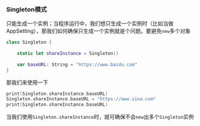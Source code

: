 ### Singleton模式

只能生成一个实例；当程序运行中，我们想只生成一个实例时（比如当做AppSetting），那我们如何确保只生成一个实例就是个问题。要避免`new`多个对象


``` swift
class Singleton {
    
    static let shareInstance = Singleton()
    
    var baseURL: String = "https://www.baidu.com"
}
```

那我们来使用一下

``` swift
print(Singleton.shareInstance.baseURL)
Singleton.shareInstance.baseURL = "https://www.sina.com"
print(Singleton.shareInstance.baseURL)
```

当我们使用`Singleton.shareInstance`时，就可确保不会`new`出多个`Singleton`实例
